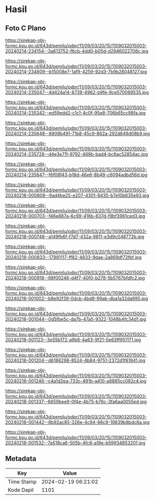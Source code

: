 # Hasil

## Foto C Plano

https://sirekap-obj-formc.kpu.go.id/643d/pemilu/pdpr/11/09/03/20/15/1109032015003-20240214-234154--3a613752-f6cb-4dd0-b05d-d2946022706c.jpg

https://sirekap-obj-formc.kpu.go.id/643d/pemilu/pdpr/11/09/03/20/15/1109032015003-20240214-234609--b15008e7-1af9-4259-92d3-7b9b28048127.jpg

https://sirekap-obj-formc.kpu.go.id/643d/pemilu/pdpr/11/09/03/20/15/1109032015003-20240214-235047--4d424a14-8739-4962-b9fe-9ce570069535.jpg

https://sirekap-obj-formc.kpu.go.id/643d/pemilu/pdpr/11/09/03/20/15/1109032015003-20240214-235342--ed59edd2-c1c1-4c0f-95e8-706b65cc98fa.jpg

https://sirekap-obj-formc.kpu.go.id/643d/pemilu/pdpr/11/09/03/20/15/1109032015003-20240214-235648--8909b491-71b8-45c9-862a-292d649d08b9.jpg

https://sirekap-obj-formc.kpu.go.id/643d/pemilu/pdpr/11/09/03/20/15/1109032015003-20240214-235728--d4e3e71f-9792-469b-bad4-bc6ac52854ac.jpg

https://sirekap-obj-formc.kpu.go.id/643d/pemilu/pdpr/11/09/03/20/15/1109032015003-20240214-235847--f6f08f43-b18d-46e6-8b49-c6094adbd56d.jpg

https://sirekap-obj-formc.kpu.go.id/643d/pemilu/pdpr/11/09/03/20/15/1109032015003-20240218-000608--9ad4be25-e207-4301-8435-b7e10b635e93.jpg

https://sirekap-obj-formc.kpu.go.id/643d/pemilu/pdpr/11/09/03/20/15/1109032015003-20240218-000703--f46e887a-6c99-416b-837d-f9bf3961ced3.jpg

https://sirekap-obj-formc.kpu.go.id/643d/pemilu/pdpr/11/09/03/20/15/1109032015003-20240218-000748--a149fb6f-f7d7-432a-9811-e3d9c048772b.jpg

https://sirekap-obj-formc.kpu.go.id/643d/pemilu/pdpr/11/09/03/20/15/1109032015003-20240218-000833--17991117-ff82-4833-9dae-2a869df72fbf.jpg

https://sirekap-obj-formc.kpu.go.id/643d/pemilu/pdpr/11/09/03/20/15/1109032015003-20240218-000918--98f00246-d4f7-40f0-b278-5b5767bfdfc2.jpg

https://sirekap-obj-formc.kpu.go.id/643d/pemilu/pdpr/11/09/03/20/15/1109032015003-20240218-001002--b8e92f39-0dcb-4bd8-99ab-dba1a32da995.jpg

https://sirekap-obj-formc.kpu.go.id/643d/pemilu/pdpr/11/09/03/20/15/1109032015003-20240218-001044--0d5fbe5c-da7b-47a5-9322-1048b4fc34d1.jpg

https://sirekap-obj-formc.kpu.go.id/643d/pemilu/pdpr/11/09/03/20/15/1109032015003-20240218-001123--3e55b172-a9b6-4a63-9f21-0e63ff951171.jpg

https://sirekap-obj-formc.kpu.go.id/643d/pemilu/pdpr/11/09/03/20/15/1109032015003-20240218-001204--d6186298-8524-4b84-9751-2372d1f61941.jpg

https://sirekap-obj-formc.kpu.go.id/643d/pemilu/pdpr/11/09/03/20/15/1109032015003-20240218-001246--c4a1d2ea-733c-491b-a410-a6885cc082c4.jpg

https://sirekap-obj-formc.kpu.go.id/643d/pemilu/pdpr/11/09/03/20/15/1109032015003-20240218-001337--6659bee9-0f4e-4b75-b76c-3fa6aa0055ed.jpg

https://sirekap-obj-formc.kpu.go.id/643d/pemilu/pdpr/11/09/03/20/15/1109032015003-20240218-001442--8b92ac85-326e-4c94-86c9-19839b8bdc6a.jpg

https://sirekap-obj-formc.kpu.go.id/643d/pemilu/pdpr/11/09/03/20/15/1109032015003-20240218-001532--7a518ca6-505b-4fc8-a19e-b59934853201.jpg


## Metadata

| Key        | Value               |
| ---------- | ------------------- |
| Time Stamp | 2024-02-19 06:21:02 |
| Kode Dapil | 1101                |



